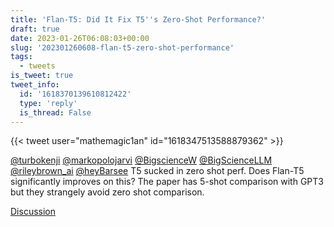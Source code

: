 ```yaml
---
title: 'Flan-T5: Did It Fix T5''s Zero-Shot Performance?'
draft: true
date: 2023-01-26T06:08:03+00:00
slug: '202301260608-flan-t5-zero-shot-performance'
tags:
  - tweets
is_tweet: true
tweet_info:
  id: '1618370139610812422'
  type: 'reply'
  is_thread: False
---
```




{{< tweet user="mathemagic1an" id="1618347513588879362" >}}

[@turbokenji](https://x.com/turbokenji) [@markopolojarvi](https://x.com/markopolojarvi) [@BigscienceW](https://x.com/BigscienceW) [@BigScienceLLM](https://x.com/BigScienceLLM) [@rileybrown_ai](https://x.com/rileybrown_ai) [@heyBarsee](https://x.com/heyBarsee) T5 sucked in zero shot perf. Does Flan-T5 significantly improves on this? The paper has 5-shot comparison with GPT3 but they strangely avoid zero shot comparison.

[Discussion](https://x.com/sytelus/status/1618370139610812422)

